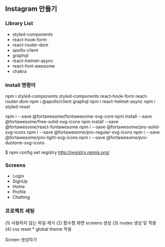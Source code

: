## Instagram 만들기

### Library List

-   styled-components
-   react-hook-form
-   react-router-dom
-   apollo-client
-   graphql
-   react-helmet-async
-   react-font-awesome
-   chakra

### Install 명령어

npm i styled-components styled-components react-hook-form react-router-dom
npm i @apollo/client graphql
npm i react-helmet-async
npm i styled-reset

npm i --save @fortawesome/fontawesome-svg-core
npm install --save @fortawesome/free-solid-svg-icons
npm install --save @fortawesome/react-fontawesome
npm i --save @fortawesome/pro-solid-svg-icons
npm i --save @fortawesome/pro-regular-svg-icons
npm i --save @fortawesome/pro-light-svg-icons
npm i --save @fortawesome/pro-duotone-svg-icons

$ npm config set registry http://registry.npmjs.org/

### Screens

-   Login
-   SignUp
-   Home
-   Profile
-   Chatting

### 프로젝트 세팅

(1) 사용하지 않는 파일 제거
(2) 함수형 화면 screens 생성
(3) routes 생성 및 적용
(4) css reset \* global theme 적용

Screen 생성하기
